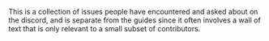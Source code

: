 This is a collection of issues people have encountered and asked about on the discord, and is separate from the guides since it often involves a wall of text that is only relevant to a small subset of contributors.